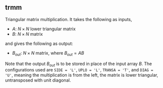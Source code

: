 ## trmm

Triangular matrix multiplication.
It takes the following as inputs,

- $A$: $N \times N$ lower triangular matrix
- $B$: $N \times N$ matrix

and gives the following as output:

- $B_{out}$: $N \times N$ matrix, where $B_{out} = AB$

Note that the output $B_{out}$ is to be stored in place of the input array $B$. The configurations used are `SIDE = 'L'`, `UPLO = 'L'`, `TRANSA = 'T'`, and `DIAG = 'U'`, meaning the multiplication is from the left, the matrix is lower triangular, untransposed with unit diagonal.